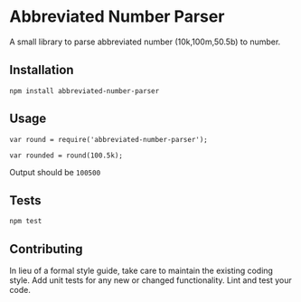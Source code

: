 Abbreviated Number Parser
=========================

A small library to parse abbreviated number (10k,100m,50.5b) to number.

## Installation

  `npm install abbreviated-number-parser`

## Usage

    var round = require('abbreviated-number-parser');

    var rounded = round(100.5k);
  
  
  Output should be `100500`


## Tests

  `npm test`

## Contributing

In lieu of a formal style guide, take care to maintain the existing coding style. Add unit tests for any new or changed functionality. Lint and test your code.